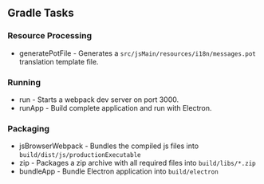 ## Gradle Tasks

### Resource Processing
* generatePotFile - Generates a `src/jsMain/resources/i18n/messages.pot` translation template file.
### Running
* run - Starts a webpack dev server on port 3000.
* runApp - Build complete application and run with Electron.
### Packaging
* jsBrowserWebpack - Bundles the compiled js files into `build/dist/js/productionExecutable`
* zip - Packages a zip archive with all required files into `build/libs/*.zip`
* bundleApp - Bundle Electron application into `build/electron`
